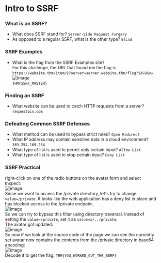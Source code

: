 # Intro to SSRF

### What is an SSRF?
- What does SSRF stand for? `Server-Side Request Forgery`
- As opposed to a regular SSRF, what is the other type? `Blind`

### SSRF Examples
- What is the flag from the SSRF Examples site? <br />
For this challenge, the URL that found me the flag is `https://website.thm/item/9?server=server.website.thm/flag?id=9&x=`. <br />
![image](https://github.com/user-attachments/assets/0c2a9750-229c-40e0-acdf-91f8d8b88bee)<br />
`THM{SSRF_MASTER}`

### Finding an SSRF
- What website can be used to catch HTTP requests from a server? `requestbin.com`

### Defeating Common SSRF Defenses
- What method can be used to bypass strict rules? `Open Redirect`
- What IP address may contain sensitive data in a cloud environment? `169.254.169.254`
- What type of list is used to permit only certain input? `Allow List`
- What type of list is used to stop certain input? `Deny List`

### SSRF Practical

right-click on one of the radio buttons on the avatar form and select Inspect: <br />
![image](https://github.com/user-attachments/assets/9b26a648-cd77-4d7e-b7ff-93a0ccbcd85e)<br />
Since we want to access the /private directory, let's try to change `value=/private`. It looks like the web application has a deny list in place and has blocked access to the /private endpoint. <br />
![image](https://github.com/user-attachments/assets/ac3468a9-dca3-4072-a58b-e98089115cb6)<br />
So we can try to bypass this filter using directory traversal. Instead of setting the `value=/private`, set it as `value=x/../private`. <br /> The avatar got updated: <br />
![image](https://github.com/user-attachments/assets/808169c0-c06e-4944-9ac5-719527bfb0ea)<br />
So now if we look at the source code of the page we can see the currently set avatar now contains the contents from the /private directory in base64 encoding: <br />
![image](https://github.com/user-attachments/assets/bec09828-aa0a-4eee-9547-94a3fe1383ad)<br />
Decode it to get the flag: `THM{YOU_WORKED_OUT_THE_SSRF}`




